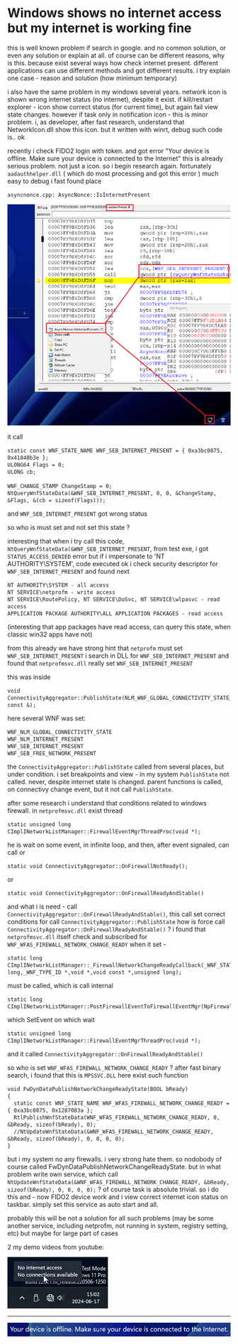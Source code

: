 # Windows shows no internet access but my internet is working fine

this is well known problem if search in google. and no common solution, or even any solution or explain at all.
of course can be different reasons, why is this. because exist several ways how check internet present.
different applications can use different methods and got different results.
i try explain one case - reason and solution (how minimum temporary)

i also have the same problem in my windows several years. network icon is shown wrong internet status (no internet), despite it exist.
if kill/restart explorer - icon show correct status (for current time), but again fail view state changes.
however if task only in notification icon - this is minor problem. i, as developer, after fast research, understand that NetworkIcon.dll show this icon.
but it written with winrt, debug such code is.. ok

recently i check FIDO2 login with token. and got error 
"Your device is offline. Make sure your device is connected to the Internet"
this is already serious problem. not just a icon. so i begin research again. fortunately `aadauthhelper.dll` ( which do most processing and got this error ) much easy to debug
i fast found place

```
asyncnonce.cpp: AsyncNonce::IsInternetPresent
```

![0](Untitled.png)

it call
```
static const WNF_STATE_NAME WNF_SEB_INTERNET_PRESENT = { 0xa3bc0875, 0x41840b3e };
ULONG64 Flags = 0;
ULONG cb;

WNF_CHANGE_STAMP ChangeStamp = 0;
NtQueryWnfStateData(&WNF_SEB_INTERNET_PRESENT, 0, 0, &ChangeStamp, &Flags, &(cb = sizeof(Flags)));
```
and `WNF_SEB_INTERNET_PRESENT` got wrong status

so who is must set and not set this state ?

interesting that when i try call this code, `NtQueryWnfStateData(&WNF_SEB_INTERNET_PRESENT`, from test exe, i got `STATUS_ACCESS_DENIED` error
but if i impersonate to 'NT AUTHORITY\SYSTEM', code executed ok
i check security descriptor for `WNF_SEB_INTERNET_PRESENT` and found next

```
NT AUTHORITY\SYSTEM - all access
NT SERVICE\netprofm - write access
NT SERVICE\RoutePolicy, NT SERVICE\DoSvc, NT SERVICE\wlpasvc - read access
APPLICATION PACKAGE AUTHORITY\ALL APPLICATION PACKAGES - read access
```

(interesting that app packages have read access, can query this state, when classic win32 apps have not)

from this already we have strong hint that `netprofm` must set `WNF_SEB_INTERNET_PRESENT`
i search in DLL for `WNF_SEB_INTERNET_PRESENT` and found that `netprofmsvc.dll` really set `WNF_SEB_INTERNET_PRESENT`

this was inside
```
void ConnectivityAggregator::PublishState(NLM_WNF_GLOBAL_CONNECTIVITY_STATE_DATA const &);
```
here several WNF was set:
```
WNF_NLM_GLOBAL_CONNECTIVITY_STATE
WNF_NLM_INTERNET_PRESENT
WNF_SEB_INTERNET_PRESENT
WNF_SEB_FREE_NETWORK_PRESENT
```
the `ConnectivityAggregator::PublishState` called from several places, but under condition. i set breakpoints and view - in my system `PublishState` not called. never, despite internet state is changed.
parent functions is called, on connectivy change event, but it not call `PublishState`.

after some research i understand that conditions related to windows firewall.
in `netprofmsvc.dll` exist thread
```
static unsigned long CImplINetworkListManager::FirewallEventMgrThreadProc(void *);
```
he is wait on some event, in infinite loop, and then, after event signaled, can call or
```
static void ConnectivityAggregator::OnFirewallNotReady();
```
or
```
static void ConnectivityAggregator::OnFirewallReadyAndStable()
```
and what i is need - call `ConnectivityAggregator::OnFirewallReadyAndStable()`, this call set correct conditions for call `ConnectivityAggregator::PublishState`
how is force call `ConnectivityAggregator::OnFirewallReadyAndStable()` ?
i found that `netprofmsvc.dll` itself check and subscribed for 
`WNF_WFAS_FIREWALL_NETWORK_CHANGE_READY`
when it set -
``` 
static long CImplINetworkListManager::_FirewallNetworkChangeReadyCallback(_WNF_STATE_NAME,unsigned long,_WNF_TYPE_ID *,void *,void const *,unsigned long);
```
must be called, which is call internal
```
static long CImplINetworkListManager::PostFirewallEventToFirewallEventMgr(NpFirewallEventType);
```
which SetEvent on which wait
```
static unsigned long CImplINetworkListManager::FirewallEventMgrThreadProc(void *);
```
and it called `ConnectivityAggregator::OnFirewallReadyAndStable()`

so who is set `WNF_WFAS_FIREWALL_NETWORK_CHANGE_READY` ?
after fast binary search, i found that this is `MPSSVC.DLL`
here exist such function
```
void FwDynDataPublishNetworkChangeReadyState(BOOL bReady)
{
  static const WNF_STATE_NAME WNF_WFAS_FIREWALL_NETWORK_CHANGE_READY = { 0xa3bc0875, 0x1287083a };
  RtlPublishWnfStateData(WNF_WFAS_FIREWALL_NETWORK_CHANGE_READY, 0, &bReady, sizeof(bReady), 0);
  //NtUpdateWnfStateData(&WNF_WFAS_FIREWALL_NETWORK_CHANGE_READY, &bReady, sizeof(bReady), 0, 0, 0, 0);
}
```
but i my system no any firewalls. i very strong hate them.
so nodobody of course called FwDynDataPublishNetworkChangeReadyState.
but in what problem write own service, which call 
`NtUpdateWnfStateData(&WNF_WFAS_FIREWALL_NETWORK_CHANGE_READY, &bReady, sizeof(bReady), 0, 0, 0, 0);`
?
of course task is absolute trivial. so i do this and - now FIDO2 device work and i view correct internet icon status on taskbar.
simply set this service as auto start and all. 

probably this will be not a solution for all such problems (may be some another service, including netprofm, not running in system, registry setting, etc)
but maybe for large part of cases


2 my demo videos from youtube:

[![explorer](11.png)](https://youtu.be/7zh5wbO6SDo)

--------------------

[![FIDO2](22.png)](https://youtu.be/jmpCCqfSjao)

